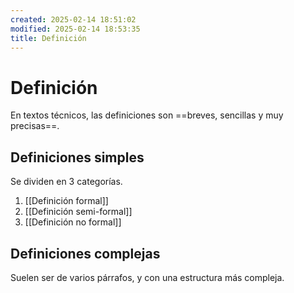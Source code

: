 ```yaml
---
created: 2025-02-14 18:51:02
modified: 2025-02-14 18:53:35
title: Definición
---
```


# Definición

En textos técnicos, las definiciones son ==breves, sencillas y muy precisas==.

## Definiciones simples

Se dividen en 3 categorías.

1. [[Definición formal]]
2. [[Definición semi-formal]]
3. [[Definición no formal]]

## Definiciones complejas

Suelen ser de varios párrafos, y con una estructura más compleja.
